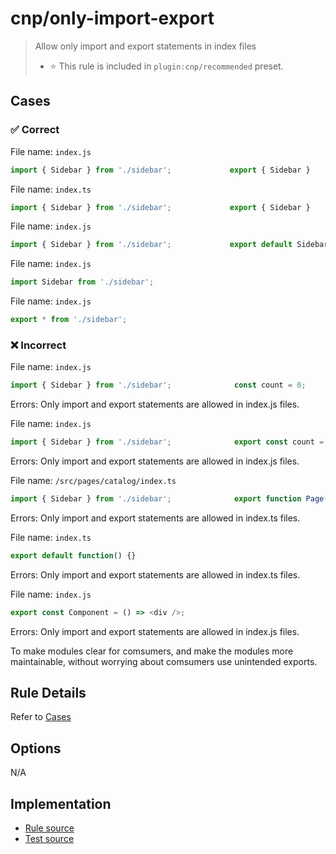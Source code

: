 <!--header-->

# cnp/only-import-export

> Allow only import and export statements in index files
> - ⭐️ This rule is included in `plugin:cnp/recommended` preset.

<!--header-->

<!--cases-->
## Cases

### ✅ Correct

File name: `index.js`
```ts
import { Sidebar } from './sidebar';             export { Sidebar }
```


File name: `index.ts`
```ts
import { Sidebar } from './sidebar';             export { Sidebar }
```


File name: `index.js`
```ts
import { Sidebar } from './sidebar';             export default Sidebar
```


File name: `index.js`
```ts
import Sidebar from './sidebar';
```


File name: `index.js`
```ts
export * from './sidebar';
```


### ❌ Incorrect

File name: `index.js`
```ts
import { Sidebar } from './sidebar';              const count = 0;
```

Errors: 
Only import and export statements are allowed in index.js files.


File name: `index.js`
```ts
import { Sidebar } from './sidebar';              export const count = 0;
```

Errors: 
Only import and export statements are allowed in index.js files.


File name: `/src/pages/catalog/index.ts`
```ts
import { Sidebar } from './sidebar';              export function Page() {}
```

Errors: 
Only import and export statements are allowed in index.ts files.


File name: `index.ts`
```ts
export default function() {}
```

Errors: 
Only import and export statements are allowed in index.ts files.


File name: `index.js`
```ts
export const Component = () => <div />;
```

Errors: 
Only import and export statements are allowed in index.js files.

<!--cases-->




To make modules clear for comsumers, and make the modules more maintainable, without worrying about comsumers use unintended exports.

## Rule Details

Refer to [Cases](#cases)

## Options

N/A



<!--footer-->
## Implementation

- [Rule source](../../src/rules/only-import-export.ts)
- [Test source](../../tests/rules/only-import-export.ts)
<!--footer-->
